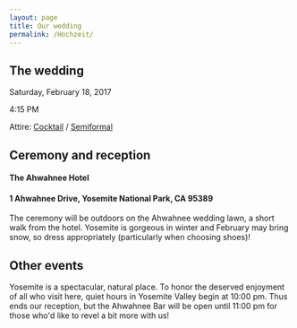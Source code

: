 ```yaml
---
layout: page
title: Our wedding
permalink: /Hochzeit/
---
```


## The wedding

Saturday, February 18, 2017

4:15 PM

Attire: [Cocktail](https://www.youtube.com/watch?v=Of5QjLNnufg) / [Semiformal](https://www.theknot.com/content/wedding-guest-attire-cheat-sheet)

## Ceremony and reception

#### The Ahwahnee Hotel

#### 1 Ahwahnee Drive, Yosemite National Park, CA 95389

The ceremony will be outdoors on the Ahwahnee wedding lawn, a short walk from the hotel. Yosemite is gorgeous in winter and February may bring snow, so dress appropriately (particularly when choosing shoes)!  

## Other events

Yosemite is a spectacular, natural place. To honor the deserved enjoyment of all who visit here, quiet hours in Yosemite Valley begin at 10:00 pm. Thus ends our reception, but the Ahwahnee Bar will be open until 11:00 pm for those who'd like to revel a bit more with us!
